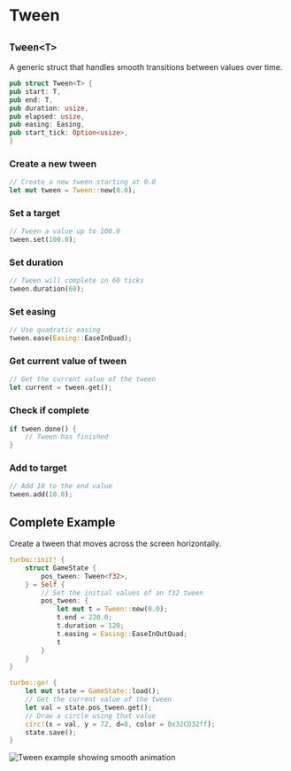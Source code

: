 # Tween
## `Tween<T>`
A generic struct that handles smooth transitions between values over time.
```rust title="turbo::tween"
pub struct Tween<T> {
pub start: T,
pub end: T,
pub duration: usize,
pub elapsed: usize,
pub easing: Easing,
pub start_tick: Option<usize>,
}
```
### Create a new tween
```rust
// Create a new tween starting at 0.0
let mut tween = Tween::new(0.0);
```
### Set a target
```rust
// Tween a value up to 100.0
tween.set(100.0);
```
### Set duration
```rust
// Tween will complete in 60 ticks
tween.duration(60);
```
### Set easing
```rust
// Use quadratic easing
tween.ease(Easing::EaseInQuad);
```
### Get current value of tween
```rust
// Get the current value of the tween
let current = tween.get();
```
### Check if complete
```rust
if tween.done() {
    // Tween has finished
}
```
### Add to target
```rust
// Add 10 to the end value
tween.add(10.0);
```

## Complete Example
Create a tween that moves across the screen horizontally.

```rust
turbo::init! {
    struct GameState {
        pos_tween: Tween<f32>,
    } = Self {
        // Set the initial values of an f32 tween
        pos_tween: {
            let mut t = Tween::new(0.0);
            t.end = 220.0;
            t.duration = 120;
            t.easing = Easing::EaseInOutQuad;
            t
        }
    }
}

turbo::go! {
    let mut state = GameState::load();
    // Get the current value of the tween
    let val = state.pos_tween.get();
    // Draw a circle using that value
    circ!(x = val, y = 72, d=8, color = 0x32CD32ff);
    state.save();
}
```

![Tween example showing smooth animation](/tween-example.gif)